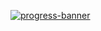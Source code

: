 [![progress-banner](https://backend.codecrafters.io/progress/redis/b614546f-2f0d-403d-910e-4bd5b90eb1ca)](https://app.codecrafters.io/users/codecrafters-bot?r=2qF)
